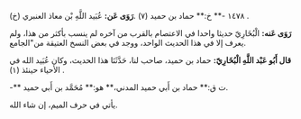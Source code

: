 ١٤٧٨ -** خ:** حماد بن حميد (٧) .**رَوَى عَن:** عُبَيد اللَّهِ بْن معاذ العنبري (خ) .

**رَوَى عَنه:** الْبُخَارِيّ حديثا واحدا في الاعتصام بالقرب من آخره لم ينسب بأكثر من هذا، ولم يعرف إلا في هذا الحديث الواحد، ووجد في بعض النسخ العتيقة من"الجامع.

**قال أَبُو عَبْد اللَّهِ الْبُخَارِيّ:** حماد بن حميد، صاحب لنا، حَدَّثَنَا هذا الحديث، وكان عُبَيد الله في الأحياء حينئذ (١) .

-** ت ق:** حماد بن أَبي حميد المدني،** هو:** مُحَمَّد بن أَبي حميد.

يأتي في حرف الميم، إن شاء الله.